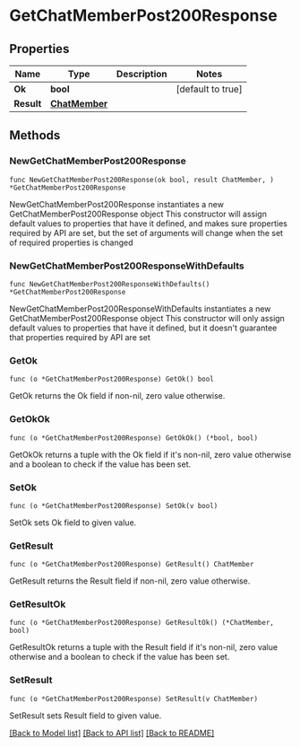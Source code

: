 # GetChatMemberPost200Response

## Properties

Name | Type | Description | Notes
------------ | ------------- | ------------- | -------------
**Ok** | **bool** |  | [default to true]
**Result** | [**ChatMember**](ChatMember.md) |  | 

## Methods

### NewGetChatMemberPost200Response

`func NewGetChatMemberPost200Response(ok bool, result ChatMember, ) *GetChatMemberPost200Response`

NewGetChatMemberPost200Response instantiates a new GetChatMemberPost200Response object
This constructor will assign default values to properties that have it defined,
and makes sure properties required by API are set, but the set of arguments
will change when the set of required properties is changed

### NewGetChatMemberPost200ResponseWithDefaults

`func NewGetChatMemberPost200ResponseWithDefaults() *GetChatMemberPost200Response`

NewGetChatMemberPost200ResponseWithDefaults instantiates a new GetChatMemberPost200Response object
This constructor will only assign default values to properties that have it defined,
but it doesn't guarantee that properties required by API are set

### GetOk

`func (o *GetChatMemberPost200Response) GetOk() bool`

GetOk returns the Ok field if non-nil, zero value otherwise.

### GetOkOk

`func (o *GetChatMemberPost200Response) GetOkOk() (*bool, bool)`

GetOkOk returns a tuple with the Ok field if it's non-nil, zero value otherwise
and a boolean to check if the value has been set.

### SetOk

`func (o *GetChatMemberPost200Response) SetOk(v bool)`

SetOk sets Ok field to given value.


### GetResult

`func (o *GetChatMemberPost200Response) GetResult() ChatMember`

GetResult returns the Result field if non-nil, zero value otherwise.

### GetResultOk

`func (o *GetChatMemberPost200Response) GetResultOk() (*ChatMember, bool)`

GetResultOk returns a tuple with the Result field if it's non-nil, zero value otherwise
and a boolean to check if the value has been set.

### SetResult

`func (o *GetChatMemberPost200Response) SetResult(v ChatMember)`

SetResult sets Result field to given value.



[[Back to Model list]](../README.md#documentation-for-models) [[Back to API list]](../README.md#documentation-for-api-endpoints) [[Back to README]](../README.md)


